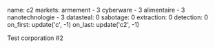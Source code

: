 name: c2
markets:
    armement - 3
    cyberware - 3
    alimentaire - 3
    nanotechnologie - 3
datasteal: 0
sabotage: 0
extraction: 0
detection: 0
on_first:
    update('c', -1)
on_last:
    update('c2', -1)

Test corporation #2
